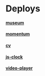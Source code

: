 # Deploys
#### [museum](https://pain4metoo.github.io/myProjects/museum/) 
#### [momentum](https://pain4metoo.github.io/myProjects/momentum/) 
#### [cv](https://pain4metoo.github.io/myProjects/cv/) 
#### [js-clock](https://pain4metoo.github.io/myProjects/js-clock/)
#### [video-player](https://pain4metoo.github.io/myProjects/video-player/)
